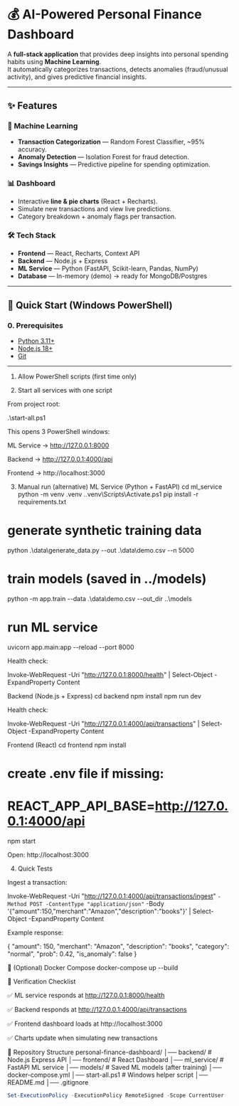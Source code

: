# 💰 AI-Powered Personal Finance Dashboard

A **full-stack application** that provides deep insights into personal spending habits using **Machine Learning**.  
It automatically categorizes transactions, detects anomalies (fraud/unusual activity), and gives predictive financial insights.

---

## ✨ Features

### 🤖 Machine Learning
- **Transaction Categorization** — Random Forest Classifier, ~95% accuracy.  
- **Anomaly Detection** — Isolation Forest for fraud detection.  
- **Savings Insights** — Predictive pipeline for spending optimization.

### 📊 Dashboard
- Interactive **line & pie charts** (React + Recharts).  
- Simulate new transactions and view live predictions.  
- Category breakdown + anomaly flags per transaction.  

### 🛠 Tech Stack
- **Frontend** — React, Recharts, Context API  
- **Backend** — Node.js + Express  
- **ML Service** — Python (FastAPI, Scikit-learn, Pandas, NumPy)  
- **Database** — In-memory (demo) → ready for MongoDB/Postgres  

---

## 🚀 Quick Start (Windows PowerShell)

### 0. Prerequisites
- [Python 3.11+](https://www.python.org/downloads/)  
- [Node.js 18+](https://nodejs.org/)  
- [Git](https://git-scm.com/)  

---

1. Allow PowerShell scripts (first time only)

2. Start all services with one script

From project root:

.\start-all.ps1


This opens 3 PowerShell windows:

ML Service → http://127.0.0.1:8000

Backend → http://127.0.0.1:4000/api

Frontend → http://localhost:3000

3. Manual run (alternative)
ML Service (Python + FastAPI)
cd ml_service
python -m venv .venv
.\.venv\Scripts\Activate.ps1
pip install -r requirements.txt

# generate synthetic training data
python .\data\generate_data.py --out .\data\demo.csv --n 5000

# train models (saved in ../models)
python -m app.train --data .\data\demo.csv --out_dir ..\models

# run ML service
uvicorn app.main:app --reload --port 8000


Health check:

Invoke-WebRequest -Uri "http://127.0.0.1:8000/health" | Select-Object -ExpandProperty Content

Backend (Node.js + Express)
cd backend
npm install
npm run dev


Health check:

Invoke-WebRequest -Uri "http://127.0.0.1:4000/api/transactions" | Select-Object -ExpandProperty Content

Frontend (React)
cd frontend
npm install
# create .env file if missing:
# REACT_APP_API_BASE=http://127.0.0.1:4000/api
npm start


Open: http://localhost:3000

4. Quick Tests

Ingest a transaction:

Invoke-WebRequest -Uri "http://127.0.0.1:4000/api/transactions/ingest" `
  -Method POST -ContentType "application/json" `
  -Body '{"amount":150,"merchant":"Amazon","description":"books"}' |
  Select-Object -ExpandProperty Content


Example response:

{
  "amount": 150,
  "merchant": "Amazon",
  "description": "books",
  "category": "normal",
  "prob": 0.42,
  "is_anomaly": false
}

🐳 (Optional) Docker Compose
docker-compose up --build

📌 Verification Checklist

✅ ML service responds at http://127.0.0.1:8000/health

✅ Backend responds at http://127.0.0.1:4000/api/transactions

✅ Frontend dashboard loads at http://localhost:3000

✅ Charts update when simulating new transactions

📂 Repository Structure
personal-finance-dashboard/
│── backend/        # Node.js Express API
│── frontend/       # React Dashboard
│── ml_service/     # FastAPI ML service
│── models/         # Saved ML models (after training)
│── docker-compose.yml
│── start-all.ps1   # Windows helper script
│── README.md
│── .gitignore















```powershell
Set-ExecutionPolicy -ExecutionPolicy RemoteSigned -Scope CurrentUser
